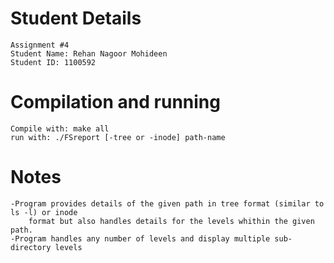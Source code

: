 # Student Details
    Assignment #4
    Student Name: Rehan Nagoor Mohideen
    Student ID: 1100592

# Compilation and running
    Compile with: make all
    run with: ./FSreport [-tree or -inode] path-name

# Notes
    -Program provides details of the given path in tree format (similar to ls -l) or inode
        format but also handles details for the levels whithin the given path.
    -Program handles any number of levels and display multiple sub-directory levels